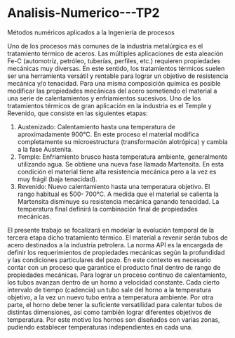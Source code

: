 # Analisis-Numerico---TP2
Métodos numéricos aplicados a la Ingeniería de procesos

Uno de los procesos más comunes de la industria metalúrgica es el tratamiento térmico de
aceros. Las múltiples aplicaciones de esta aleación Fe-C (automotriz, petróleo, tuberías,
perfiles, etc.) requieren propiedades mecánicas muy diversas.
En este sentido, los tratamientos térmicos suelen ser una herramienta versátil y rentable para
lograr un objetivo de resistencia mecánica y/o tenacidad.
Para una misma composición química es posible modificar las propiedades mecánicas del acero
sometiendo el material a una serie de calentamientos y enfriamientos sucesivos.
Uno de los tratamientos térmicos de gran aplicación en la industria es el Temple y Revenido,
que consiste en las siguientes etapas:
1) Austenizado: Calentamiento hasta una temperatura de aproximadamente 900°C. En este
proceso el material modifica completamente su microestructura (transformación alotrópica) y
cambia a la fase Austenita.
2) Temple: Enfriamiento brusco hasta temperatura ambiente, generalmente utilizando agua. Se
obtiene una nueva fase llamada Martensita. En esta condición el material tiene alta resistencia
mecánica pero a la vez es muy frágil (baja tenacidad).
3) Revenido: Nuevo calentamiento hasta una temperatura objetivo. El rango habitual es 500-
700°C. A medida que el material se calienta la Martensita disminuye su resistencia mecánica
ganando tenacidad. La temperatura final definirá la combinación final de propiedades
mecánicas.

El presente trabajo se focalizará en modelar la evolución temporal de la tercera etapa dicho
tratamiento térmico. El material a revenir serán tubos de acero destinados a la industria
petrolera. La norma API es la encargada de definir los requerimientos de propiedades
mecánicas según la profundidad y las condiciones particulares del pozo. En este contexto es
necesario contar con un proceso que garantice el producto final dentro de rango de propiedades
mecánicas.
Para lograr un proceso continuo de calentamiento, los tubos avanzan dentro de un horno a
velocidad constante. Cada cierto intervalo de tiempo (cadencia) un tubo sale del horno a la
temperatura objetivo, a la vez un nuevo tubo entra a temperatura ambiente.
Por otra parte, el horno debe tener la suficiente versatilidad para calentar tubos de distintas
dimensiones, así como también lograr diferentes objetivos de temperatura. Por este motivo los
hornos son diseñados con varias zonas, pudiendo establecer temperaturas independientes en
cada una.
